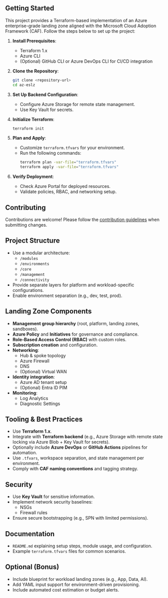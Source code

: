 ## Getting Started

This project provides a Terraform-based implementation of an Azure enterprise-grade landing zone aligned with the Microsoft Cloud Adoption Framework (CAF). Follow the steps below to set up the project:

1. **Install Prerequisites**:
   - Terraform 1.x
   - Azure CLI
   - (Optional) GitHub CLI or Azure DevOps CLI for CI/CD integration

2. **Clone the Repository**:
   ```bash
   git clone <repository-url>
   cd az-eslz
   ```

3. **Set Up Backend Configuration**:
   - Configure Azure Storage for remote state management.
   - Use Key Vault for secrets.

4. **Initialize Terraform**:
   ```bash
   terraform init
   ```

5. **Plan and Apply**:
   - Customize `terraform.tfvars` for your environment.
   - Run the following commands:
     ```bash
     terraform plan -var-file="terraform.tfvars"
     terraform apply -var-file="terraform.tfvars"
     ```

6. **Verify Deployment**:
   - Check Azure Portal for deployed resources.
   - Validate policies, RBAC, and networking setup.

## Contributing

Contributions are welcome! Please follow the [contribution guidelines](CONTRIBUTING.md) when submitting changes.

## Project Structure

- Use a modular architecture:
  - `/modules`
  - `/environments`
  - `/core`
  - `/management`
  - `/connectivity`
- Provide separate layers for platform and workload-specific configurations.
- Enable environment separation (e.g., dev, test, prod).

## Landing Zone Components

- **Management group hierarchy** (root, platform, landing zones, sandboxes).
- **Azure Policy** and **Initiatives** for governance and compliance.
- **Role-Based Access Control (RBAC)** with custom roles.
- **Subscription creation** and configuration.
- **Networking**:
  - Hub & spoke topology
  - Azure Firewall
  - DNS
  - (Optional) Virtual WAN
- **Identity integration**:
  - Azure AD tenant setup
  - (Optional) Entra ID PIM
- **Monitoring**:
  - Log Analytics
  - Diagnostic Settings

## Tooling & Best Practices

- Use **Terraform 1.x**.
- Integrate with **Terraform backend** (e.g., Azure Storage with remote state locking via Azure Blob + Key Vault for secrets).
- Optionally include **Azure DevOps** or **GitHub Actions** pipelines for automation.
- Use `.tfvars`, workspace separation, and state management per environment.
- Comply with **CAF naming conventions** and tagging strategy.

## Security

- Use **Key Vault** for sensitive information.
- Implement network security baselines:
  - NSGs
  - Firewall rules
- Ensure secure bootstrapping (e.g., SPN with limited permissions).

## Documentation

- `README.md` explaining setup steps, module usage, and configuration.
- Example `terraform.tfvars` files for common scenarios.

## Optional (Bonus)

- Include blueprint for workload landing zones (e.g., App, Data, AI).
- Add YAML input support for environment-driven provisioning.
- Include automated cost estimation or budget alerts.
